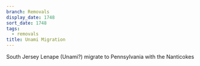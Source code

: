 ```yaml
---
branch: Removals
display_date: 1748
sort_date: 1748
tags:
  - removals
title: Unami Migration
---
```


South Jersey Lenape (Unami?) migrate to Pennsylvania with the Nanticokes
